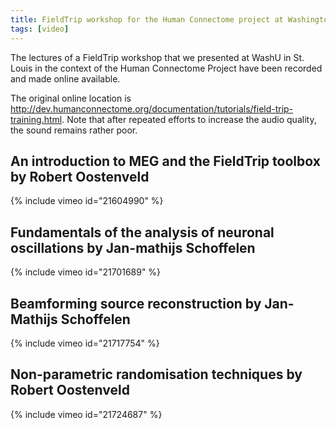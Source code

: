 ```yaml
---
title: FieldTrip workshop for the Human Connectome project at Washington University, St. Louis (2011)
tags: [video]
---
```


The lectures of a FieldTrip workshop that we presented at WashU in St. Louis in the context of the Human Connectome Project have been recorded and made online available.

The original online location is http://dev.humanconnectome.org/documentation/tutorials/field-trip-training.html. Note that after repeated efforts to increase the audio quality, the sound remains rather poor.

## An introduction to MEG and the FieldTrip toolbox by Robert Oostenveld

{% include vimeo id="21604990" %}

## Fundamentals of the analysis of neuronal oscillations by Jan-mathijs Schoffelen

{% include vimeo id="21701689" %}

## Beamforming source reconstruction by Jan-Mathijs Schoffelen

{% include vimeo id="21717754" %}

## Non-parametric randomisation techniques by Robert Oostenveld

{% include vimeo id="21724687" %}
